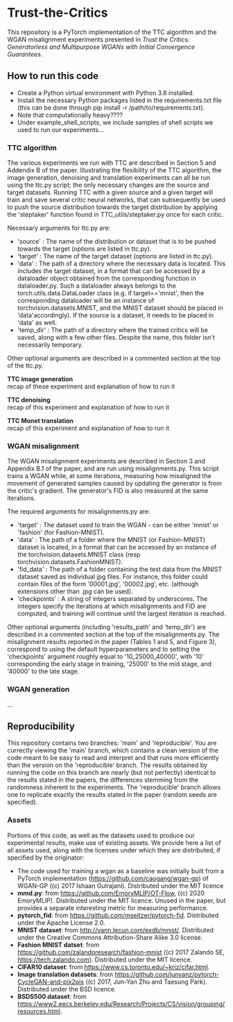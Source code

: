 # Trust-the-Critics
This repository is a PyTorch implementation of the TTC algorithm and the WGAN misalignment experiments presented in *Trust the Critics: Generatorless and Multipurpose WGANs with Initial Convergence Guarantees*.


## How to run this code ##
* Create a Python virtual environment with Python 3.8 installed.
* Install the necessary Python packages listed in the requirements.txt file (this can be done through pip install -r /path/to/requirements.txt).
* Note that computationally heavy????
* Under example_shell_scripts, we include samples of shell scripts we used to run our experiments...


### TTC algorithm
The various experiments we run with TTC are described in Section 5 and Addendix B of the paper. Illustrating the flexibility of the TTC algorithm, the image generation, denoising and translation experiments can all be run using the ttc.py script; the only necessary changes are the source and target datasets. Running TTC with a given source and a given target will train and save several critic neural networks, that can subsequently be used to push the source distribution towards the target distribution by applying the 'steptaker' function found in TTC_utils/steptaker.py once for each critic.  

Necessary arguments for ttc.py are:
* 'source' : The name of the distribution or dataset that is to be pushed towards the target (options are listed in ttc.py).
* 'target' : The name of the target dataset (options are listed in ttc.py).
* 'data' : The path of a directory where the necessary data is located. This includes the target dataset, in a format that can be accessed by a dataloader object obtained from the corresponding function in dataloader.py. Such a dataloader always belongs to the torch.utils.data.DataLoader class (e.g. if target=='mnist', then the corresponding dataloader will be an instance of torchvision.datasets.MNIST, and the MNIST dataset should be placed in 'data'accordingly). If the source is a dataset, it needs to be placed in 'data' as well.
* 'temp_dir' : The path of a directory where the trained critics will be saved, along with a few other files. Despite the name, this folder isn't necessarily temporary.

Other optional arguments are described in a commented section at the top of the ttc.py. 


**TTC image generation**   
recap of these experiment and explanation of how to run it



**TTC denoising**  
recap of this experiment and explanation of how to run it



**TTC Monet translation**  
recap of this experiment and explanation of how to run it



### WGAN misalignment 
The WGAN misalignment experiments are described in Section 3 and Appendix B.1 of the paper, and are run using misalignments.py. This script trains a WGAN while, at some iterations, measuring how misaligned the movement of generated samples caused by updating the generator is from the critic's gradient. The generator's FID is also measured at the same iterations.

The required arguments for misalignments.py are:
* 'target' : The dataset used to train the WGAN - can be either 'mnist' or 'fashion' (for Fashion-MNIST).
* 'data' : The path of a folder where the MNIST (or Fashion-MNIST) dataset is located, in a format that can be accessed by an instance of the torchvision.datasets.MNIST class (resp torchvision.datasets.FashionMNIST). 
* 'fid_data' :  The path of a folder containing the test data from the MNIST dataset saved as individual jpg files. For instance, this folder could contain files of the form '00001.jpg', '00002.jpg', etc. (although extensions other than .jpg can be used).
* 'checkpoints' : A string of integers separated by underscores. The integers specify the iterations at which misalignments and FID are computed, and training will continue until the largest iteration is reached.

Other optional arguments (including 'results_path' and 'temp_dir') are described in a commented section at the top of the misalignments.py. The misalignment results reported in the paper (Tables 1 and 5, and Figure 3), correspond to using the default hyperparameters and  to setting the 'checkpoints' argument roughly equal to '10_25000_40000', with '10' corresponding the early stage in training, '25000' to the mid stage, and '40000' to the late stage. 



### WGAN generation 
...

  
  

## Reproducibility
This repository contains two branches: 'main' and 'reproducible'. You are currectly viewing the 'main' branch, which contains a clean version of the code meant to be easy to read and interpret and that runs more efficiently than the version on the 'reproducible' branch. The results obtained by running the code on this branch are nearly (but not perfectly) identical to the results stated in the papers, the differences stemming from the randomness inherent to the experiments. The 'reproducible' branch allows one to replicate exactly the results stated in the paper (random seeds are specified). 


### Assets 
Portions of this code, as well as the datasets used to produce our experimental results, make use of existing assets. We provide here a list of all assets used, along with the licenses under which they are distributed, if specified by the originator:
- The code used for training a wgan as a baseline was initially built from a PyTorch implementation (https://github.com/caogang/wgan-gp) of WGAN-GP ((c) 2017 Ishaan Gulrajani). Distributed under the MIT licence
- **mmd.py**: from https://github.com/EmoryMLIP/OT-Flow, ((c) 2020 EmoryMLIP). Distributed under the MIT licence. Unused in the paper, but provides a separate interesting metric for measuring performance.
- **pytorch_fid**: from https://github.com/mseitzer/pytorch-fid. Distributed under the Apache License 2.0.
- **MNIST dataset**: from http://yann.lecun.com/exdb/mnist/. Distributed under the Creative Commons Attribution-Share Alike 3.0 license.
- **Fashion MNIST datset**: from  https://github.com/zalandoresearch/fashion-mnist ((c) 2017 Zalando SE, https://tech.zalando.com). Distributed under the MIT licence.
- **CIFAR10 dataset**: from https://www.cs.toronto.edu/~kriz/cifar.html.
- **Image translation datasets**: from https://github.com/junyanz/pytorch-CycleGAN-and-pix2pix ((c) 2017, Jun-Yan Zhu and Taesung Park). Distributed under the BSD licence.
- **BSDS500 dataset**: from https://www2.eecs.berkeley.edu/Research/Projects/CS/vision/grouping/resources.html.




